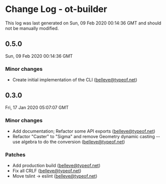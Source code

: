 # Change Log - ot-builder

This log was last generated on Sun, 09 Feb 2020 00:14:36 GMT and should not be manually modified.

## 0.5.0
Sun, 09 Feb 2020 00:14:36 GMT

### Minor changes

- Create initial implementation of the CLI (belleve@typeof.net)
## 0.3.0
Fri, 17 Jan 2020 05:07:07 GMT

### Minor changes

- Add documentation; Refactor some API exports (belleve@typeof.net)
- Refactor "Caster" to "Sigma" and remove Geometry dynamic casting -- use algebra to do the conversion (belleve@typeof.net)
### Patches

- Add production build (belleve@typeof.net)
- Fix all CRLF (belleve@typeof.net)
- Move tslint -> eslint (belleve@typeof.net)